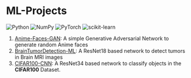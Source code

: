 # ML-Projects

![Python](https://img.shields.io/badge/python-3670A0?style=for-the-badge&logo=python&logoColor=ffdd54)
![NumPy](https://img.shields.io/badge/numpy-%23013243.svg?style=for-the-badge&logo=numpy&logoColor=white)
![PyTorch](https://img.shields.io/badge/PyTorch-%23EE4C2C.svg?style=for-the-badge&logo=PyTorch&logoColor=white)
![scikit-learn](https://img.shields.io/badge/scikit--learn-%23F7931E.svg?style=for-the-badge&logo=scikit-learn&logoColor=white)

1. [Anime-Faces-GAN](https://github.com/geetmankar/ML-Projects/tree/main/Anime-Faces-GAN): A simple Generative Adversarial Network to generate random Anime faces
1. [BrainTumorDetection-ML](https://github.com/geetmankar/ML-Projects/tree/main/BrainTumorDetection-ML): A ResNet18 based network to detect tumors in Brain MRI images
1. [CIFAR100-CNN](https://github.com/geetmankar/ML-Projects/tree/main/CIFAR100-CNN): A ResNet34 based network to classify objects in the **CIFAR100** Dataset.
